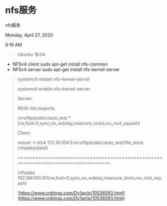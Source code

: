 # nfs服务

nfs服务

Monday, April 27, 2020

9:19 AM

> Ubuntu 18.04
> 
- NFSv4 client
sudo apt-get install nfs-common
- NFSv4 server
sudo apt-get install nfs-kernel-server

> 
> 
> 
> systemctl restart nfs-kernel-server
> 
> systemctl enable nfs-kernel-server
> 
> Server:
> 
> #Edit /etc/exports
> 
> /srv/ftp/public/auto_test *(rw,fsid=0,sync,no_wdelay,insecure_locks,no_root_squash)
> 
> Client:
> 
> mount -t nfs4 172.30.104.5:/srv/ftp/public/auto_test/file_store /nfsdata/data5
> 
> ==================================================================================
> 
> /nfsdata 192.168.100.101(rw,fsid=0,sync,no_wdelay,insecure_locks,no_root_squash)
> 
> [https://www.cnblogs.com/Dy1an/p/10536093.html](https://www.cnblogs.com/Dy1an/p/10536093.html)
>